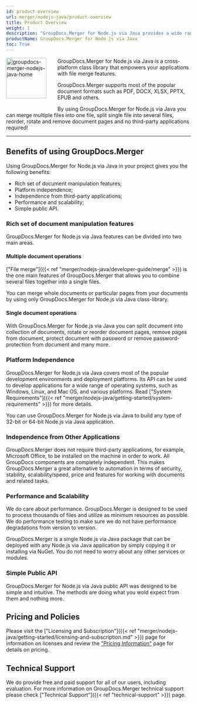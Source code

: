 ```yaml
---
id: product-overview
url: merger/nodejs-java/product-overview
title: Product Overview
weight: 1
description: "GroupDocs.Merger for Node.js via Java provides a wide range of document manipulation features - merge multiple files into one file, split single file to separate files, reorder, rotate and remove document pages without third-party tools."
productName: GroupDocs.Merger for Node.js via Java
toc: True
---
```


<img src="/merger/java/images/home.png" alt="groupdocs-merger-nodejs-java-home" align="left" style="width:110px; margin: 0 30px 30px 0"/>

GroupDocs.Merger for Node.js via Java is a cross-platform class library that empowers your applications with file merge features.

GroupDocs.Merger supports most of the popular document formats such as PDF, DOCX, XLSX, PPTX, EPUB and others.

By using GroupDocs.Merger for Node.js via Java you can merge multiple files into one file, split single file into several files, reorder, rotate and remove document pages  and no third-party applications required!

------

## Benefits of using GroupDocs.Merger

Using GroupDocs.Merger for Node.js via Java in your project gives you the following benefits:

- Rich set of document manipulation features;
- Platform independence;
- Independence from third-party applications;
- Performance and scalability;
- Simple public API.

### Rich set of document manipulation features

GroupDocs.Merger for Node.js via Java features can be divided into two main areas.

#### Multiple document operations

["File merge"]({{< ref "merger/nodejs-java/developer-guide/merge" >}}) is the one main features of GroupDocs.Merger that allows you to combine several files together into a single files.

You can merge whole documents or particular pages from your documents by using only GroupDocs.Merger for Node.js via Java class-library.

#### Single document operations

With GroupDocs.Merger for Node.js via Java you can split document into collection of documents, rotate or reorder document pages, remove pages from document, protect document with password or remove password-protection from document and many more.

### Platform Independence

GroupDocs.Merger for Node.js via Java covers most of the popular development environments and deployment platforms. Its API can be used to develop applications for a wide range of operating systems, such as Windows, Linux, and Mac OS, and various platforms. Read ["System Requirements"]({{< ref "merger/nodejs-java/getting-started/system-requirements" >}}) for more details.

You can use GroupDocs.Merger for Node.js via Java to build any type of 32-bit or 64-bit Node.js via Java application.

### Independence from Other Applications

GroupDocs.Merger does not require third-party applications, for example, Microsoft Office, to be installed on the machine in order to work. All GroupDocs components are completely independent. This makes GroupDocs.Merger a great alternative to automation in terms of security, stability, scalability/speed, price and features for working with documents and related tasks.

### Performance and Scalability

We do care about performance. GroupDocs.Merger is designed to be used to process thousands of files and utilize as minimum resources as possible. We do performance testing to make sure we do not have performance degradations from version to version.

GroupDocs.Merger is a single Node.js via Java package that can be deployed with any Node.js via Java application by simply copying it or installing via NuGet. You do not need to worry about any other services or modules.

### Simple Public API

GroupDocs.Merger for Node.js via Java public API was designed to be simple and intuitive. The methods are doing what you wold expect from them and nothing more.

## Pricing and Policies

Please visit the ["Licensing and Subscription"]({{< ref "merger/nodejs-java/getting-started/licensing-and-subscription.md" >}}) page for information on licenses and review the ["Pricing Information"](https://purchase.groupdocs.com/pricing/merger/nodejs-java) page for details on pricing.

## Technical Support

We do provide free and paid support for all of our users, including evaluation. For more information on GroupDocs.Merger technical support please check ["Technical Support"]({{< ref "technical-support" >}}) page.
